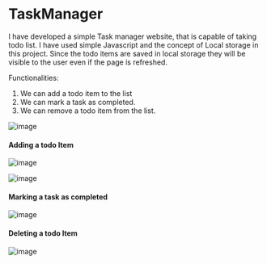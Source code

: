 # TaskManager

I have developed a simple Task manager website, that is capable of taking
todo list. I have used simple Javascript and the concept of Local storage
in this project. Since the todo items are saved in local storage they will
be visible to the user even if the page is refreshed.

Functionalities:
1. We can add a todo item to the list
2. We can mark a task as completed.
3. We can remove a todo item from the list.

![image](https://github.com/PranithKumarDudala/TaskManager/assets/113364866/d607c00e-1d06-4234-8bf7-b7e32e13d729)

#### Adding a todo Item

![image](https://github.com/PranithKumarDudala/TaskManager/assets/113364866/6034886b-0abc-4f8a-b231-ce5094436846)

![image](https://github.com/PranithKumarDudala/TaskManager/assets/113364866/0bbec669-71ce-4c84-a341-f963b320c3d7)

#### Marking a task as completed

![image](https://github.com/PranithKumarDudala/TaskManager/assets/113364866/c898873a-8dd4-4dd6-8b5f-e9c6e76c9419)

#### Deleting a todo Item

![image](https://github.com/PranithKumarDudala/TaskManager/assets/113364866/af77a252-f597-4873-8ea0-c889a0363b9e)




